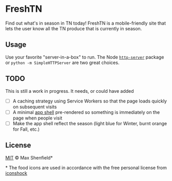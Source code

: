 # FreshTN
Find out what's in season in TN today! FreshTN is a mobile-friendly site that lets the user know all the TN produce that is currently in season.

## Usage
Use your favorite "server-in-a-box" to run. The Node [`http-server`](https://www.npmjs.com/package/http-server) package or `python -m SimpleHTTPServer` are two great choices.

## TODO
This is still a work in progress. It needs, or could have added

- [ ] A caching strategy using Service Workers so that the page loads quickly on subsequent visits
- [ ] A minimal [app shell](https://developers.google.com/web/fundamentals/getting-started/your-first-progressive-web-app/step-01?hl=en) pre-rendered so something is immediately on the page when people visit
- [ ] Make the app shell reflect the season (light blue for Winter, burnt orange for Fall, etc.)

## License
[MIT](https://opensource.org/licenses/MIT) © Max Shenfield*

\* The food icons are used in accordance with the free personal license from [iconshock](http://www.iconshock.com/flat-icons/food-icons/)
